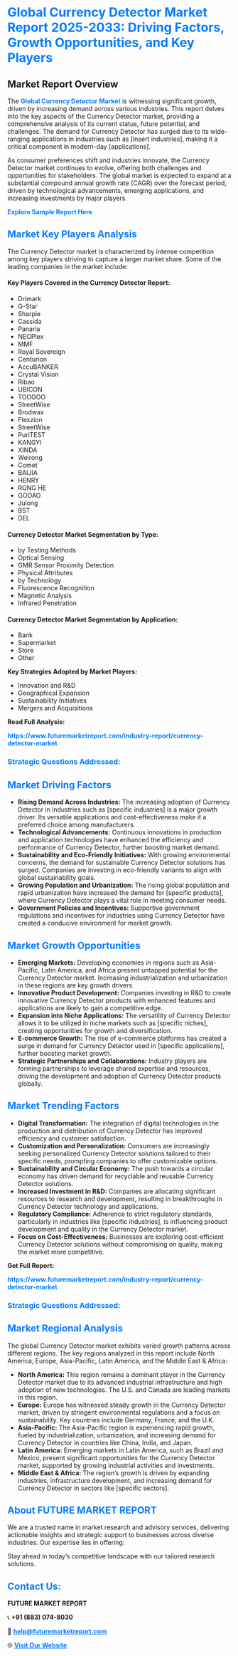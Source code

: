 <h1 style="color: #007BFF;">Global Currency Detector Market Report 2025-2033: Driving Factors, Growth Opportunities, and Key Players</h1>

<section id="overview">
<h2>Market Report Overview</h2>
<p>The <a href="https://www.futuremarketreport.com/industry-report/currency-detector-market" style="color: #007BFF; text-decoration: none;"><strong>Global Currency Detector Market</strong></a> is witnessing significant growth, driven by increasing demand across various industries. This report delves into the key aspects of the Currency Detector market, providing a comprehensive analysis of its current status, future potential, and challenges. The demand for Currency Detector has surged due to its wide-ranging applications in industries such as [insert industries], making it a critical component in modern-day [applications].</p>
<p>As consumer preferences shift and industries innovate, the Currency Detector market continues to evolve, offering both challenges and opportunities for stakeholders. The global market is expected to expand at a substantial compound annual growth rate (CAGR) over the forecast period, driven by technological advancements, emerging applications, and increasing investments by major players.</p>
</section>

<section id="overview">
<p><a href="https://www.futuremarketreport.com/request-sample/reportId=103723" style="color: #007BFF; text-decoration: none;"><strong>Explore Sample Report Here</strong></a></p>
</section>

<section id="key-players">
<h2 style="color: #007BFF;">Market Key Players Analysis</h2>
<p>The Currency Detector market is characterized by intense competition among key players striving to capture a larger market share. Some of the leading companies in the market include:</p>
<h4>Key Players Covered in the Currency Detector Report:</h4>
<ul><li>Drimark</li><li>G-Star</li><li>Sharpie</li><li>Cassida</li><li>Panaria</li><li>NEOPlex</li><li>MMF</li><li>Royal Sovereign</li><li>Centurion</li><li>AccuBANKER</li><li>Crystal Vision</li><li>Ribao</li><li>UBICON</li><li>TOOGOO</li><li>StreetWise</li><li>Brodwax</li><li>Flexzion</li><li>StreetWise</li><li>PuriTEST</li><li>KANGYI</li><li>XINDA</li><li>Weirong</li><li>Comet</li><li>BAIJIA</li><li>HENRY</li><li>RONG HE</li><li>GOOAO</li><li>Julong</li><li>BST</li><li>DEL</li></ul>
<h4>Currency Detector Market Segmentation by Type:</h4>
<ul><li>by Testing Methods</li><li>Optical Sensing</li><li>GMR Sensor Proximity Detection</li><li>Physical Attributes</li><li>by Technology</li><li>Fluorescence Recognition</li><li>Magnetic Analysis</li><li>Infrared Penetration</li></ul>

<h4>Currency Detector Market Segmentation by Application:</h4>
<ul><li>Bank</li><li>Supermarket</li><li>Store</li><li>Other</li></ul>
<p><strong>Key Strategies Adopted by Market Players:</strong></p>
<ul>
<li>Innovation and R&D</li>
<li>Geographical Expansion</li>
<li>Sustainability Initiatives</li>
<li>Mergers and Acquisitions</li>
</ul>
</section>

<section>
<p><strong>Read Full Analysis: </strong></p><a href="https://www.futuremarketreport.com/industry-report/currency-detector-market" style="color: #007BFF; text-decoration: none;"><strong>https://www.futuremarketreport.com/industry-report/currency-detector-market</strong></a>
<h3 style="color: #007BFF;">Strategic Questions Addressed:</h3>
</section>

<section id="driving-factors">
<h2 style="color: #007BFF;">Market Driving Factors</h2>
<ul>
<li><strong>Rising Demand Across Industries:</strong> The increasing adoption of Currency Detector in industries such as [specific industries] is a major growth driver. Its versatile applications and cost-effectiveness make it a preferred choice among manufacturers.</li>
<li><strong>Technological Advancements:</strong> Continuous innovations in production and application technologies have enhanced the efficiency and performance of Currency Detector, further boosting market demand.</li>
<li><strong>Sustainability and Eco-Friendly Initiatives:</strong> With growing environmental concerns, the demand for sustainable Currency Detector solutions has surged. Companies are investing in eco-friendly variants to align with global sustainability goals.</li>
<li><strong>Growing Population and Urbanization:</strong> The rising global population and rapid urbanization have increased the demand for [specific products], where Currency Detector plays a vital role in meeting consumer needs.</li>
<li><strong>Government Policies and Incentives:</strong> Supportive government regulations and incentives for industries using Currency Detector have created a conducive environment for market growth.</li>
</ul>
</section>

<section id="growth-opportunities">
<h2 style="color: #007BFF;">Market Growth Opportunities</h2>
<ul>
<li><strong>Emerging Markets:</strong> Developing economies in regions such as Asia-Pacific, Latin America, and Africa present untapped potential for the Currency Detector market. Increasing industrialization and urbanization in these regions are key growth drivers.</li>
<li><strong>Innovative Product Development:</strong> Companies investing in R&D to create innovative Currency Detector products with enhanced features and applications are likely to gain a competitive edge.</li>
<li><strong>Expansion into Niche Applications:</strong> The versatility of Currency Detector allows it to be utilized in niche markets such as [specific niches], creating opportunities for growth and diversification.</li>
<li><strong>E-commerce Growth:</strong> The rise of e-commerce platforms has created a surge in demand for Currency Detector used in [specific applications], further boosting market growth.</li>
<li><strong>Strategic Partnerships and Collaborations:</strong> Industry players are forming partnerships to leverage shared expertise and resources, driving the development and adoption of Currency Detector products globally.</li>
</ul>
</section>

<section id="trending-factors">
<h2 style="color: #007BFF;">Market Trending Factors</h2>
<ul>
<li><strong>Digital Transformation:</strong> The integration of digital technologies in the production and distribution of Currency Detector has improved efficiency and customer satisfaction.</li>
<li><strong>Customization and Personalization:</strong> Consumers are increasingly seeking personalized Currency Detector solutions tailored to their specific needs, prompting companies to offer customizable options.</li>
<li><strong>Sustainability and Circular Economy:</strong> The push towards a circular economy has driven demand for recyclable and reusable Currency Detector solutions.</li>
<li><strong>Increased Investment in R&D:</strong> Companies are allocating significant resources to research and development, resulting in breakthroughs in Currency Detector technology and applications.</li>
<li><strong>Regulatory Compliance:</strong> Adherence to strict regulatory standards, particularly in industries like [specific industries], is influencing product development and quality in the Currency Detector market.</li>
<li><strong>Focus on Cost-Effectiveness:</strong> Businesses are exploring cost-efficient Currency Detector solutions without compromising on quality, making the market more competitive.</li>
</ul>
</section>

<section>
<p><strong>Get Full Report: </strong></p><a href="https://www.futuremarketreport.com/industry-report/currency-detector-market" style="color: #007BFF; text-decoration: none;"><strong>https://www.futuremarketreport.com/industry-report/currency-detector-market</strong></a>
<h3 style="color: #007BFF;">Strategic Questions Addressed:</h3>
</section>


<section id="regional-analysis">
<h2 style="color: #007BFF;">Market Regional Analysis</h2>
<p>The global Currency Detector market exhibits varied growth patterns across different regions. The key regions analyzed in this report include North America, Europe, Asia-Pacific, Latin America, and the Middle East & Africa:</p>
<ul>
<li><strong>North America:</strong> This region remains a dominant player in the Currency Detector market due to its advanced industrial infrastructure and high adoption of new technologies. The U.S. and Canada are leading markets in this region.</li>
<li><strong>Europe:</strong> Europe has witnessed steady growth in the Currency Detector market, driven by stringent environmental regulations and a focus on sustainability. Key countries include Germany, France, and the U.K.</li>
<li><strong>Asia-Pacific:</strong> The Asia-Pacific region is experiencing rapid growth, fueled by industrialization, urbanization, and increasing demand for Currency Detector in countries like China, India, and Japan.</li>
<li><strong>Latin America:</strong> Emerging markets in Latin America, such as Brazil and Mexico, present significant opportunities for the Currency Detector market, supported by growing industrial activities and investments.</li>
<li><strong>Middle East & Africa:</strong> The region’s growth is driven by expanding industries, infrastructure development, and increasing demand for Currency Detector in sectors like [specific sectors].</li>
</ul>
</section>

<footer>
<h2 style="color: #007BFF;">About FUTURE MARKET REPORT</h2>
<p>We are a trusted name in market research and advisory services, delivering actionable insights and strategic support to businesses across diverse industries. Our expertise lies in offering:</p>

<p>Stay ahead in today’s competitive landscape with our tailored research solutions.</p>

<h2 style="color: #007BFF;">Contact Us:</h2>
<p><strong>FUTURE MARKET REPORT</strong></p>
<p>📞 <strong>+91 (883) 074-8030</strong></p>
<p>📧 <strong><a href="mailto:help@futuremarketreport.com" style="color: #007BFF;">help@futuremarketreport.com</a></strong></p>
<p>🌐 <strong><a href="https://www.futuremarketreport.com/" style="color: #007BFF;">Visit Our Website</a></strong></p>
</footer>